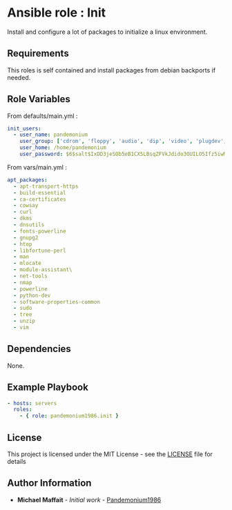 # Ansible role : Init

Install and configure a lot of packages to initialize a linux environment.

## Requirements

This roles is self contained and install packages from debian backports if needed.

## Role Variables

From defaults/main.yml :

```yaml
init_users:
  - user_name: pandemonium
    user_group: ['cdrom', 'floppy', 'audio', 'dip', 'video', 'plugdev', 'netdev']
    user_home: /home/pandemonium
    user_password: $6$salt$IxDD3jeSOb5eB1CX5LBsqZFVkJdido3OUILO5Ifz5iwMuTS4XMS130MTSuDDl3aCI6WouIL9AjRbLCelDCy.g.  
```

From vars/main.yml :

```yaml
apt_packages:
  - apt-transport-https
  - build-essential
  - ca-certificates
  - cowsay
  - curl
  - dkms
  - dnsutils
  - fonts-powerline
  - gnupg2
  - htop
  - libfortune-perl
  - man
  - mlocate
  - module-assistant\
  - net-tools
  - nmap
  - powerline
  - python-dev
  - software-properties-common
  - sudo
  - tree
  - unzip
  - vim
```

## Dependencies

None.

## Example Playbook

```yaml
- hosts: servers
  roles:
    - { role: pandemonium1986.init }
```

## License

This project is licensed under the MIT License - see the [LICENSE](./LICENSE) file for details

## Author Information

-   **Michael Maffait** - _Initial work_ - [Pandemonium1986](https://github.com/Pandemonium1986)
